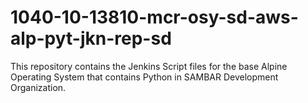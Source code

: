 # 1040-10-13810-mcr-osy-sd-aws-alp-pyt-jkn-rep-sd
This repository contains the Jenkins Script files for the base Alpine Operating System that contains Python in SAMBAR Development Organization.
